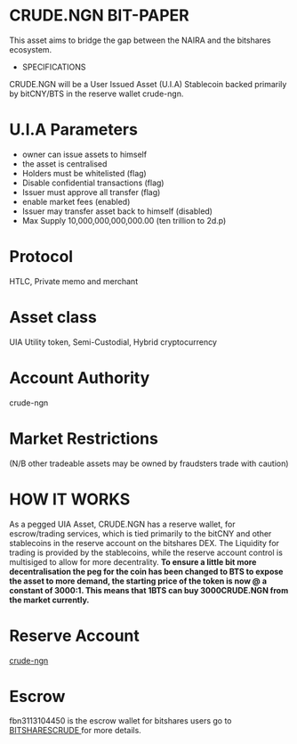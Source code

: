 # CRUDE.NGN BIT-PAPER

This asset aims to bridge the gap between the NAIRA and the bitshares ecosystem.

- SPECIFICATIONS

CRUDE.NGN will be a User Issued Asset (U.I.A) Stablecoin backed primarily by bitCNY/BTS in the reserve wallet crude-ngn.

# U.I.A Parameters
- owner can issue assets to himself
- the asset is centralised
- Holders must be whitelisted (flag)
- Disable confidential transactions (flag)
- Issuer must approve all transfer (flag)
- enable market fees (enabled)
- Issuer may transfer asset back to himself (disabled)
- Max Supply 10,000,000,000,000.00 (ten trillion to 2d.p)
# Protocol
HTLC, Private memo and merchant
# Asset class
UIA Utility token, Semi-Custodial, Hybrid cryptocurrency
# Account Authority
crude-ngn
# Market Restrictions
(N/B other tradeable assets may be owned by fraudsters trade with caution)

# HOW IT WORKS
As a pegged UIA Asset, CRUDE.NGN has a reserve wallet, for escrow/trading services, which is tied primarily to the bitCNY and other stablecoins in the reserve account on the bitshares DEX.
The Liquidity for trading is provided by the stablecoins, while the reserve account control is multisiged to allow for more decentrality.
**To ensure a little bit more decentralisation the peg for the coin has been changed to BTS to expose the asset to more demand, the starting price of the token is now @ a constant of 3000:1. This means that 1BTS can buy 3000CRUDE.NGN from the market currently.** 
# Reserve Account
<a href = "https://wallet.bitshares.org/#/account/crude-ngn" > crude-ngn </a>
# Escrow
fbn3113104450 is the escrow wallet for bitshares users go to <a href = " https://bitsharescrude.i.ng"> BITSHARESCRUDE </a> for more details.
